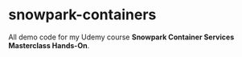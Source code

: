 # snowpark-containers

All demo code for my Udemy course **Snowpark Container Services Masterclass Hands-On**.
